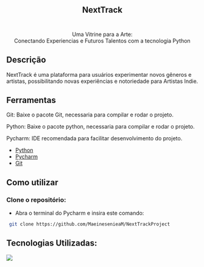 
 <h2 align="center">NextTrack <br><br></a> </h2>
    
<div align="center">
  Uma Vitrine para a Arte:<br> Conectando Experiencias e Futuros Talentos com a tecnologia Python
</div>


## Descrição
NextTrack é uma plataforma para usuários experimentar novos gêneros e artistas, possibilitando novas experiências e notoriedade para Artistas Indie.

## Ferramentas 
Git: Baixe o pacote Git, necessaria para compilar e rodar o projeto.

Python: Baixe o pacote python, necessaria para compilar e rodar o projeto.

Pycharm: IDE recomendada para facilitar desenvolvimento do projeto.

- [Python](https://www.anaconda.com/download/success)
- [Pycharm](https://www.jetbrains.com/pycharm/) 
- [Git](https://git-scm.com/downloads)

 ## Como utilizar
 ### Clone o repositório: 
 - Abra o terminal do Pycharm e insira este comando: 
 ```bash
  git clone https://github.com/MaeinesenieaM/NextTrackProject
```

 <!---
Exemplo Visual: 
<p align="center">
<img  src=""
</p>

## Executar o projeto 



Exemplo Visual: 


## Passos do Sistema.


Exemplo Visual: 


--->

## Tecnologias Utilizadas: 

 <img src="https://skillicons.dev/icons?i=py" />

 

